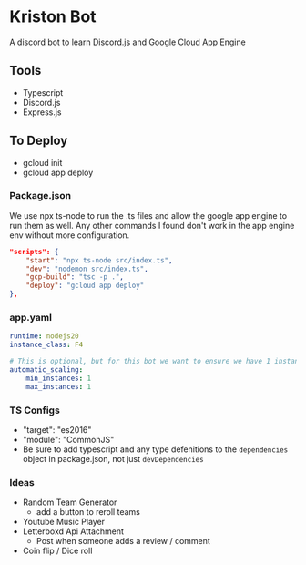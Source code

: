 # Kriston Bot

A discord bot to learn Discord.js and Google Cloud App Engine

## Tools

-   Typescript
-   Discord.js
-   Express.js

## To Deploy

-   gcloud init
-   gcloud app deploy

### Package.json

We use npx ts-node to run the .ts files and allow the google app engine to run them as well. Any other commands I found don't work in the app engine env without more configuration.

```json
"scripts": {
    "start": "npx ts-node src/index.ts",
    "dev": "nodemon src/index.ts",
    "gcp-build": "tsc -p .",
    "deploy": "gcloud app deploy"
},
```

### app.yaml

```yaml
runtime: nodejs20
instance_class: F4

# This is optional, but for this bot we want to ensure we have 1 instance
automatic_scaling:
    min_instances: 1
    max_instances: 1
```

### TS Configs

-   "target": "es2016"
-   "module": "CommonJS"
-   Be sure to add typescript and any type defenitions to the `dependencies` object in package.json, not just `devDependencies`

### Ideas

-   Random Team Generator
    -   add a button to reroll teams
-   Youtube Music Player
-   Letterboxd Api Attachment
    -   Post when someone adds a review / comment
-   Coin flip / Dice roll
